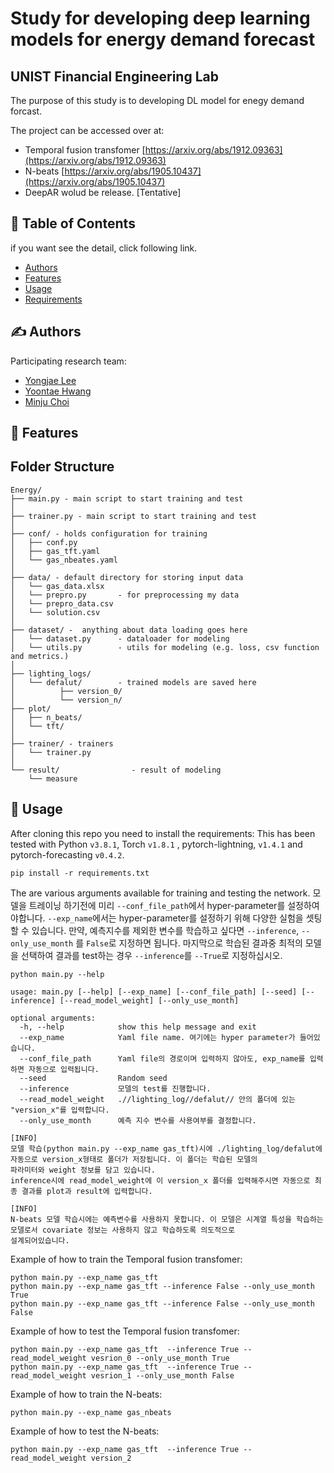 # Study for developing deep learning models for energy demand forecast
## UNIST Financial Engineering Lab  

The purpose of this study is to developing DL model for enegy demand forcast.


The project can be accessed over at:
-  Temporal fusion transfomer [https://arxiv.org/abs/1912.09363](https://arxiv.org/abs/1912.09363)
-  N-beats [https://arxiv.org/abs/1905.10437](https://arxiv.org/abs/1905.10437)
-  DeepAR wolud be release. [Tentative] 



## 📝 Table of Contents

if you want see the detail, click following link.
- [Authors](#authors)
- [Features](#features)
- [Usage](#usage)
- [Requirements](./requirements.txt) 


## ✍️ Authors <a name = "authors"></a>
Participating research team:
- [Yongjae Lee](https://www.notion.so/unist-felab/Yongjae-Lee-Ph-D-f43bbcebc05a4697b56b42db61e3e221)
- [Yoontae Hwang](https://www.notion.so/unist-felab/Yoontae-Hwang-9b1c43d6b1924d39a7940764fd0420b7) 
- [Minju Choi](https://www.notion.so/unist-felab/MINJOO-CHOI-b204363e14da45b59db347739f5e84ec)

## 🏁 Features <a name = "Features"></a>


## Folder Structure
  ```
  Energy/
  ├── main.py - main script to start training and test
  │
  ├── trainer.py - main script to start training and test
  │
  ├── conf/ - holds configuration for training
  │   ├── conf.py
  │   ├── gas_tft.yaml
  │   └── gas_nbeates.yaml
  │
  ├── data/ - default directory for storing input data
  │   └── gas_data.xlsx
  │   └── prepro.py       - for preprocessing my data
  │   └── prepro_data.csv
  │   └── solution.csv
  │
  ├── dataset/ -  anything about data loading goes here
  │   └── dataset.py      - dataloader for modeling
  │   └── utils.py        - utils for modeling (e.g. loss, csv function and metrics.)
  │
  ├── lighting_logs/
  │   └── defalut/        - trained models are saved here
  │          ├── version_0/
  │          └── version_n/
  ├── plot/
  │   ├── n_beats/ 
  │   └── tft/ 
  │
  ├── trainer/ - trainers
  │   └── trainer.py
  │
  └── result/                - result of modeling
      └── measure
   ```
  

## 🎈 Usage <a name = "usage"></a> 

After cloning this repo you need to install the requirements:
This has been tested with Python `v3.8.1`, Torch `v1.8.1` , pytorch-lightning, `v1.4.1` and pytorch-forecasting `v0.4.2`.

```shell
pip install -r requirements.txt
```

The are various arguments available for training and testing the network.
모델을 트레이닝 하기전에 미리 `--conf_file_path`에서 hyper-parameter를 설정하여야합니다. `--exp_name`에서는 hyper-parameter를 설정하기 위해 다양한 실험을 셋팅할 수 있습니다. 만약, 예측지수를 제외한 변수를 학습하고 싶다면 `--inference`, `--only_use_month`
를 `False`로 지정하면 됩니다. 마지막으로 학습된 결과중 최적의 모델을 선택하여 결과를 test하는 경우 `--inference`를 `--True`로 지정하십시오.
```
python main.py --help

usage: main.py [--help] [--exp_name] [--conf_file_path] [--seed] [--inference] [--read_model_weight] [--only_use_month]

optional arguments:
  -h, --help            show this help message and exit
  --exp_name            Yaml file name. 여기에는 hyper parameter가 들어있습니다.
  --conf_file_path      Yaml file의 경로이며 입력하지 않아도, exp_name를 입력하면 자동으로 입력됩니다.
  --seed                Random seed
  --inference           모델의 test를 진행합니다.
  --read_model_weight   .//lighting_log//defalut// 안의 폴더에 있는 "version_x"를 입력합니다.  
  --only_use_month      예측 지수 변수를 사용여부를 결정합니다. 

[INFO] 
모델 학습(python main.py --exp_name gas_tft)시에 ./lighting_log/defalut에 자동으로 version_x형태로 폴더가 저장됩니다. 이 폴더는 학습된 모델의
파라미터와 weight 정보를 담고 있습니다. 
inference시에 read_model_weight에 이 version_x 폴더를 입력해주시면 자동으로 최종 결과를 plot과 result에 입력합니다.

[INFO]
N-beats 모델 학습시에는 예측변수를 사용하지 못합니다. 이 모델은 시계열 특성을 학습하는 모델로서 covariate 정보는 사용하지 않고 학습하도록 의도적으로
설계되어있습니다.
```

Example of how to train the Temporal fusion transfomer:

```shell
python main.py --exp_name gas_tft 
python main.py --exp_name gas_tft --inference False --only_use_month True
python main.py --exp_name gas_tft --inference False --only_use_month False
```


Example of how to test the Temporal fusion transfomer:

```shell
python main.py --exp_name gas_tft  --inference True --read_model_weight vesrion_0 --only_use_month True
python main.py --exp_name gas_tft  --inference True --read_model_weight vesrion_1 --only_use_month False
```


Example of how to train the N-beats:

```shell
python main.py --exp_name gas_nbeats 
```

Example of how to test the N-beats:

```shell
python main.py --exp_name gas_tft  --inference True --read_model_weight version_2
```




